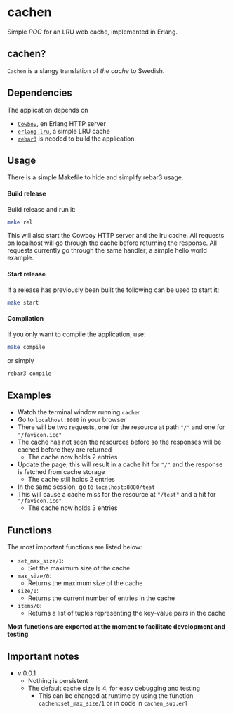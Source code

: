 # cachen

Simple *POC* for an LRU web cache, implemented in Erlang. 

## cachen?

`Cachen` is a slangy translation of *the cache* to Swedish.

## Dependencies 

The application depends on 
 * [`Cowboy`](https://github.com/ninenines/cowboy), en Erlang HTTP server
 * [`erlang-lru`](https://github.com/barrel-db/erlang-lru), a simple LRU cache
 * [`rebar3`](https://www.rebar3.org/) is needed to build the application
 
## Usage
There is a simple Makefile to hide and simplify rebar3 usage.
#### Build release
Build release and run it:
```bash
make rel
```
This will also start the Cowboy HTTP server and the lru cache. 
All requests on localhost will go through the cache before returning the response. All requests currently go through the same handler; a simple hello world example.
#### Start release
If a release has previously been built the following can be used to start it:
```bash
make start
```

#### Compilation
If you only want to compile the application, use:
```bash
make compile 
```
or simply
```bash
rebar3 compile
```

## Examples 

* Watch the terminal window running `cachen` 
* Go to `localhost:8080` in your browser 
* There will be two requests, one for the resource at path `"/"` and one for `"/favicon.ico"`
* The cache has not seen the resources before so the responses will be cached before they are returned
    * The cache now holds 2 entries
* Update the page, this will result in a cache hit for `"/"` and the response is fetched from cache storage
    * The cache still holds 2 entries
* In the same session, go to `localhost:8080/test`
* This will cause a cache miss for the resource at `"/test"` and a hit for `"/favicon.ico"`
    * The cache now holds 3 entries

## Functions
The most important functions are listed below:
* `set_max_size/1`:
    * Set the maximum size of the cache
* `max_size/0`:
    * Returns the maximum size of the cache
* `size/0`:
    * Returns the current number of entries in the cache
* `items/0`:
    * Returns a list of tuples representing the key-value pairs in the cache

**Most functions are exported at the moment to facilitate development and testing**
## Important notes 
* v 0.0.1
    * Nothing is persistent
    * The default cache size is 4, for easy debugging and testing
        * This can be changed at runtime by using the function `cachen:set_max_size/1` or in code in `cachen_sup.erl`
